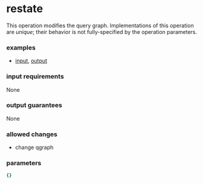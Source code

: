 # restate

This operation modifies the query graph. Implementations of this operation are _unique_; their behavior is not fully-specified by the operation parameters.

### examples

- [input](../examples/restate/messages/01_qgraph.json), [output](../examples/restate/messages/02_restated.json)

### input requirements

None

### output guarantees

None

### allowed changes

- change qgraph

### parameters

```yaml
{}
```
